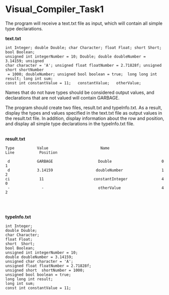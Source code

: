 # Visual_Compiler_Task1
The program will receive a text.txt file as input, which will contain all simple type declarations.

**text.txt**
````
int Integer; double Double; char Character; float Float; short Short; bool Boolean;
unsigned int integerNumber = 10; Double; double doubleNumber = 3.14159; unsigned
char character = 'A'; unsigned float floatNumber = 2.71828f; unsigned short shortNumber
 = 1000; doubleNumber; unsigned bool boolean = true;  long long int result; long int sum;
const int constantValue = 11;   constantValue;   otherValue;
````

Names that do not have types should be considered output values, and declarations that are not valued will contain GARBAGE.

The program should create two files, result.txt and typeInfo.txt. As a result, display the types and values specified in the text.txt file as output values in the result.txt file. In addition, display information about the row and position, and display all simple type declarations in the typeInfo.txt file.
<br>
<br>

**result.txt** 
````
Type          Value                       Name                      Line           Position     

 d            GARBAGE                    Double                      0                1
 d            3.14159                   doubleNumber                 1                2
ci             11                      constantInteger               4                0
 -              -                        otherValue                  4                2
````

<br>
<br>

**typeInfo.txt**
`````
int Integer;
double Double;
char Character;
float Float;
short  Short;
bool Boolean;
unsigned int integerNumber = 10; 
double doubleNumber = 3.14159; 
unsigned char character = 'A'; 
unsigned float floatNumber = 2.71828f; 
unsigned short  shortNumber = 1000; 
unsigned bool boolean = true; 
long long int result;
long int sum;
const int constantValue = 11;
`````


